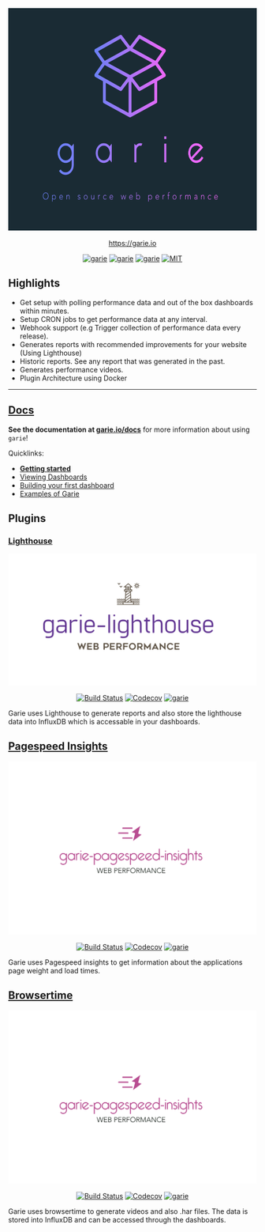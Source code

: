 <div align="center">
	<a href="https://garie.io">
    <img alt="styled-components" src="./screenshots/garie-dark.png" height="450px" />
  </a>
</div>

<div align="center">
<p align="center"><a align="center" href="https://garie.io">https://garie.io</a><p>
  <p align="center">
	<a href="https://www.influxdata.com/"><img src="https://img.shields.io/badge/built%20with%20-InfluxDB-green.svg" alt="garie"></a>
		<a href="hhttps://grafana.com/"><img src="https://img.shields.io/badge/built%20with%20-Grafana-green.svg" alt="garie"></a>
		<a href="https://www.docker.com/"><img src="https://img.shields.io/badge/built%20with%20-Docker-blue.svg" alt="garie"></a>
    <a href="https://opensource.org/licenses/MIT"><img src="https://img.shields.io/badge/License-MIT-yellow.svg" alt="MIT"></a>
</div>

## Highlights

- Get setup with polling performance data and out of the box dashboards within minutes.
- Setup CRON jobs to get performance data at any interval.
- Webhook support (e.g Trigger collection of performance data every release).
- Generates reports with recommended improvements for your website (Using Lighthouse)
- Historic reports. See any report that was generated in the past.
- Generates performance videos.
- Plugin Architecture using Docker

---

## [Docs](https://garie.io)

**See the documentation at [garie.io/docs](https://garie.io/docs/getting-started/installation)** for more information about using `garie`!

Quicklinks:

- [**Getting started**](https://garie.io/docs/getting-started/installation)
- [Viewing Dashboards](https://garie.io/docs/getting-started/viewing-dashboards)
- [Building your first dashboard](https://garie.io/docs/creating-your-own-dashboard/getting-started)
- [Examples of Garie](https://garie.io/docs/examples/example-list)

## Plugins

### [Lighthouse](https://github.com/boyney123/garie-lighthouse)

![Garie](./screenshots/garie-lighthouse.png "Garie")

<p align="center"><a href="https://travis-ci.org/boyney123/garie-lighthouse"><img src="https://img.shields.io/travis/boyney123/garie-lighthouse/master.svg" alt="Build Status"></a>
    <a href="https://codecov.io/gh/boyney123/garie-lighthouse/"><img src="https://codecov.io/gh/boyney123/garie-lighthouse/branch/master/graph/badge.svg?token=AoXW3EFgMP" alt="Codecov"></a>
	<a href="https://github.com/boyney123/garie"><img src="https://img.shields.io/badge/plugin%20built%20for-garie-blue.svg" alt="garie"></a>
  </p>

Garie uses Lighthouse to generate reports and also store the lighthouse data into InfluxDB which is accessable in your dashboards.

## [Pagespeed Insights](https://github.com/boyney123/garie-pagespeed-insights)

![Pagespeed Insights](./screenshots/garie-pagespeed-insights.png "Pagespeed Insights")

<p align="center">
<a href="https://travis-ci.org/boyney123/garie-pagespeed-insights"><img src="https://img.shields.io/travis/boyney123/garie-pagespeed-insights/master.svg" alt="Build Status"></a>
    <a href="https://codecov.io/gh/boyney123/garie-pagespeed-insights/"><img src="https://codecov.io/gh/boyney123/garie-pagespeed-insights/branch/master/graph/badge.svg?token=AoXW3EFgMP" alt="Codecov"></a>
	<a href="https://github.com/boyney123/garie"><img src="https://img.shields.io/badge/plugin%20built%20for-garie-blue.svg" alt="garie"></a>
</p>

Garie uses Pagespeed insights to get information about the applications page weight and load times.

## [Browsertime](https://github.com/boyney123/garie-pagespeed-insights)

![Pagespeed Insights](./screenshots/garie-pagespeed-insights.png "Pagespeed Insights")

<p align="center">
<a href="https://travis-ci.org/boyney123/garie-browsertime"><img src="https://img.shields.io/travis/boyney123/garie-browsertime/master.svg" alt="Build Status"></a>
    <a href="https://codecov.io/gh/boyney123/garie-browsertime/"><img src="https://codecov.io/gh/boyney123/garie-browsertime/branch/master/graph/badge.svg?token=AoXW3EFgMP" alt="Codecov"></a>
	<a href="https://github.com/boyney123/garie"><img src="https://img.shields.io/badge/plugin%20built%20for-garie-blue.svg" alt="garie"></a>
</p>

Garie uses browsertime to generate videos and also .har files. The data is stored into InfluxDB and can be accessed through the dashboards.
